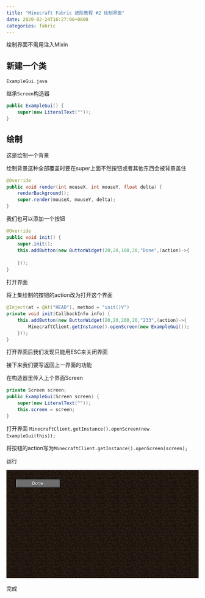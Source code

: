 ```yaml
---
title: "Minecraft Fabric 进阶教程 #2 绘制界面"
date: 2020-02-24T16:27:00+0800
categories: fabric
---
```


绘制界面不需用注入Mixin


## 新建一个类

`ExampleGui.java`

继承`Screen`构造器

```java
public ExampleGui() {
    super(new LiteralText(""));
}
```

## 绘制


这是绘制一个背景

绘制背景这种全部覆盖时要在super上面不然按钮或者其他东西会被背景盖住

```java
@Override
public void render(int mouseX, int mouseY, float delta) {
    renderBackground();
    super.render(mouseX, mouseY, delta);
}
```


我们也可以添加一个按钮
```java
@Override
public void init() {
    super.init();
    this.addButton(new ButtonWidget(20,20,100,20,"Done",(action)->{  
        
    }));
}
```
打开界面

将上集绘制的按钮的action改为打开这个界面
```java
@Inject(at = @At("HEAD"), method = "init()V")
private void init(CallbackInfo info) {
	this.addButton(new ButtonWidget(20,20,200,20,"233",(action)->{
		MinecraftClient.getInstance().openScreen(new ExampleGui());
	}));
}
```


打开界面后我们发现只能用ESC来关闭界面


接下来我们要写返回上一界面的功能


在构造器里传入上个界面Screen
```java
private Screen screen;
public ExampleGui(Screen screen) {
    super(new LiteralText(""));
    this.screen = screen;
}
```

打开界面 `MinecraftClient.getInstance().openScreen(new ExampleGui(this));`

将按钮的action写为`MinecraftClient.getInstance().openScreen(screen);`

运行


![2-1](/assets/fabric/s2-1.png)


完成
